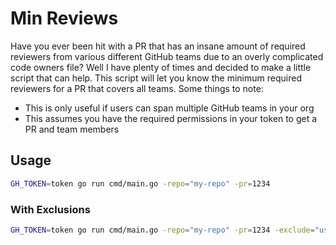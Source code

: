 # Min Reviews

Have you ever been hit with a PR that has an insane amount of required reviewers from
various different GitHub teams due to an overly complicated code owners file?
Well I have plenty of times and decided to make a little script that can help.
This script will let you know the minimum required reviewers for a PR that covers all teams. 
Some things to note:
* This is only useful if users can span multiple GitHub teams in your org
* This assumes you have the required permissions in your token to get a PR and team members

## Usage

```bash
GH_TOKEN=token go run cmd/main.go -repo="my-repo" -pr=1234
```

### With Exclusions

```bash
GH_TOKEN=token go run cmd/main.go -repo="my-repo" -pr=1234 -exclude="user1,user2"
```

